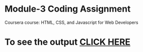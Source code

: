 # Module-3 Coding Assignment

Coursera course: HTML, CSS, and Javascript for Web Developers

# To see the output [CLICK HERE](https://aagam2407.github.io/module3solu/)